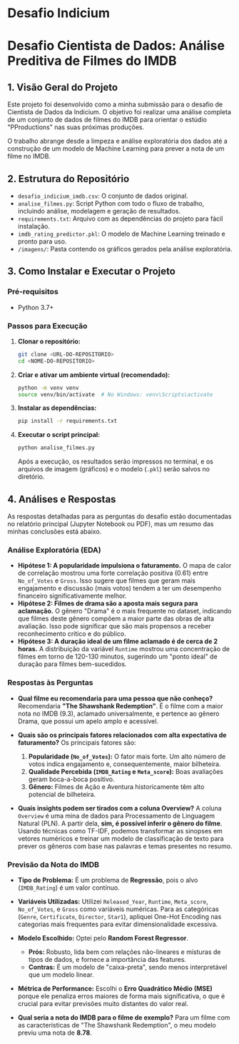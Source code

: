 # Desafio Indicium
# Desafio Cientista de Dados: Análise Preditiva de Filmes do IMDB

## 1. Visão Geral do Projeto

Este projeto foi desenvolvido como a minha submissão para o desafio de Cientista de Dados da Indicium. O objetivo foi realizar uma análise completa de um conjunto de dados de filmes do IMDB para orientar o estúdio "PProductions" nas suas próximas produções.

O trabalho abrange desde a limpeza e análise exploratória dos dados até a construção de um modelo de Machine Learning para prever a nota de um filme no IMDB.

## 2. Estrutura do Repositório

-   `desafio_indicium_imdb.csv`: O conjunto de dados original.
-   `analise_filmes.py`: Script Python com todo o fluxo de trabalho, incluindo análise, modelagem e geração de resultados.
-   `requirements.txt`: Arquivo com as dependências do projeto para fácil instalação.
-   `imdb_rating_predictor.pkl`: O modelo de Machine Learning treinado e pronto para uso.
-   `/imagens/`: Pasta contendo os gráficos gerados pela análise exploratória.

## 3. Como Instalar e Executar o Projeto

### Pré-requisitos

-   Python 3.7+

### Passos para Execução

1.  **Clonar o repositório:**
    ```bash
    git clone <URL-DO-REPOSITORIO>
    cd <NOME-DO-REPOSITORIO>
    ```

2.  **Criar e ativar um ambiente virtual (recomendado):**
    ```bash
    python -m venv venv
    source venv/bin/activate  # No Windows: venv\Scripts\activate
    ```

3.  **Instalar as dependências:**
    ```bash
    pip install -r requirements.txt
    ```

4.  **Executar o script principal:**
    ```bash
    python analise_filmes.py
    ```

    Após a execução, os resultados serão impressos no terminal, e os arquivos de imagem (gráficos) e o modelo (`.pkl`) serão salvos no diretório.

## 4. Análises e Respostas

As respostas detalhadas para as perguntas do desafio estão documentadas no relatório principal (Jupyter Notebook ou PDF), mas um resumo das minhas conclusões está abaixo.

### Análise Exploratória (EDA)

-   **Hipótese 1: A popularidade impulsiona o faturamento.** O mapa de calor de correlação mostrou uma forte correlação positiva (0.61) entre `No_of_Votes` e `Gross`. Isso sugere que filmes que geram mais engajamento e discussão (mais votos) tendem a ter um desempenho financeiro significativamente melhor.
-   **Hipótese 2: Filmes de drama são a aposta mais segura para aclamação.** O gênero "Drama" é o mais frequente no dataset, indicando que filmes deste gênero compõem a maior parte das obras de alta avaliação. Isso pode significar que são mais propensos a receber reconhecimento crítico e do público.
-   **Hipótese 3: A duração ideal de um filme aclamado é de cerca de 2 horas.** A distribuição da variável `Runtime` mostrou uma concentração de filmes em torno de 120-130 minutos, sugerindo um "ponto ideal" de duração para filmes bem-sucedidos.

### Respostas às Perguntas

-   **Qual filme eu recomendaria para uma pessoa que não conheço?**
    Recomendaria **"The Shawshank Redemption"**. É o filme com a maior nota no IMDB (9.3), aclamado universalmente, e pertence ao gênero Drama, que possui um apelo amplo e acessível.

-   **Quais são os principais fatores relacionados com alta expectativa de faturamento?**
    Os principais fatores são:
    1.  **Popularidade (`No_of_Votes`):** O fator mais forte. Um alto número de votos indica engajamento e, consequentemente, maior bilheteira.
    2.  **Qualidade Percebida (`IMDB_Rating` e `Meta_score`):** Boas avaliações geram boca-a-boca positivo.
    3.  **Gênero:** Filmes de Ação e Aventura historicamente têm alto potencial de bilheteira.

-   **Quais insights podem ser tirados com a coluna Overview?**
    A coluna `Overview` é uma mina de dados para Processamento de Linguagem Natural (PLN). A partir dela, **sim, é possível inferir o gênero do filme**. Usando técnicas como TF-IDF, podemos transformar as sinopses em vetores numéricos e treinar um modelo de classificação de texto para prever os gêneros com base nas palavras e temas presentes no resumo.

### Previsão da Nota do IMDB

-   **Tipo de Problema:** É um problema de **Regressão**, pois o alvo (`IMDB_Rating`) é um valor contínuo.
-   **Variáveis Utilizadas:** Utilizei `Released_Year`, `Runtime`, `Meta_score`, `No_of_Votes`, e `Gross` como variáveis numéricas. Para as categóricas (`Genre`, `Certificate`, `Director`, `Star1`), apliquei One-Hot Encoding nas categorias mais frequentes para evitar dimensionalidade excessiva.
-   **Modelo Escolhido:** Optei pelo **Random Forest Regressor**.
    -   **Prós:** Robusto, lida bem com relações não-lineares e misturas de tipos de dados, e fornece a importância das features.
    -   **Contras:** É um modelo de "caixa-preta", sendo menos interpretável que um modelo linear.
-   **Métrica de Performance:** Escolhi o **Erro Quadrático Médio (MSE)** porque ele penaliza erros maiores de forma mais significativa, o que é crucial para evitar previsões muito distantes do valor real.

-   **Qual seria a nota do IMDB para o filme de exemplo?**
    Para um filme com as características de "The Shawshank Redemption", o meu modelo previu uma nota de **8.78**.

